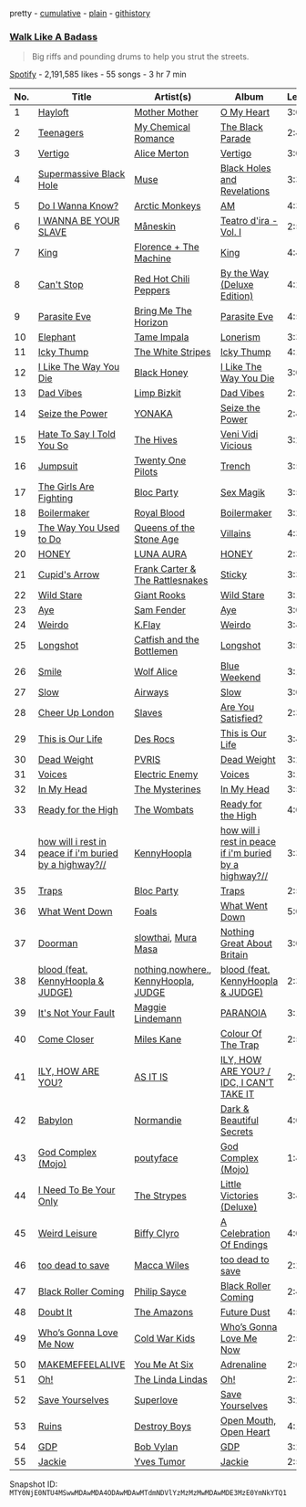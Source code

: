 pretty - [cumulative](/playlists/cumulative/37i9dQZF1DX1tyCD9QhIWF.md) - [plain](/playlists/plain/37i9dQZF1DX1tyCD9QhIWF) - [githistory](https://github.githistory.xyz/mackorone/spotify-playlist-archive/blob/main/playlists/plain/37i9dQZF1DX1tyCD9QhIWF)

### [Walk Like A Badass](https://open.spotify.com/playlist/37i9dQZF1DX1tyCD9QhIWF)

> Big riffs and pounding drums to help you strut the streets.

[Spotify](https://open.spotify.com/user/spotify) - 2,191,585 likes - 55 songs - 3 hr 7 min

| No. | Title | Artist(s) | Album | Length |
|---|---|---|---|---|
| 1 | [Hayloft](https://open.spotify.com/track/2kS6td1yvmpNgZTt1q5pQq) | [Mother Mother](https://open.spotify.com/artist/0e86yPdC41PGRkLp2Q1Bph) | [O My Heart](https://open.spotify.com/album/0X7S0TEZ5NJsSxmyTnfYi2) | 3:01 |
| 2 | [Teenagers](https://open.spotify.com/track/7j31rVgGX9Q2blT92VBEA0) | [My Chemical Romance](https://open.spotify.com/artist/7FBcuc1gsnv6Y1nwFtNRCb) | [The Black Parade](https://open.spotify.com/album/0FZK97MXMm5mUQ8mtudjuK) | 2:41 |
| 3 | [Vertigo](https://open.spotify.com/track/7LRtNuhLfYYNgbUsll0uxE) | [Alice Merton](https://open.spotify.com/artist/7f0OLhGgBMX9fUjm1dcPip) | [Vertigo](https://open.spotify.com/album/2OVZqlrbPobXWEQd1NZYW1) | 3:05 |
| 4 | [Supermassive Black Hole](https://open.spotify.com/track/3lPr8ghNDBLc2uZovNyLs9) | [Muse](https://open.spotify.com/artist/12Chz98pHFMPJEknJQMWvI) | [Black Holes and Revelations](https://open.spotify.com/album/0lw68yx3MhKflWFqCsGkIs) | 3:32 |
| 5 | [Do I Wanna Know?](https://open.spotify.com/track/3jfr0TF6DQcOLat8gGn7E2) | [Arctic Monkeys](https://open.spotify.com/artist/7Ln80lUS6He07XvHI8qqHH) | [AM](https://open.spotify.com/album/5bU1XKYxHhEwukllT20xtk) | 4:32 |
| 6 | [I WANNA BE YOUR SLAVE](https://open.spotify.com/track/4pt5fDVTg5GhEvEtlz9dKk) | [Måneskin](https://open.spotify.com/artist/0lAWpj5szCSwM4rUMHYmrr) | [Teatro d'ira \- Vol\. I](https://open.spotify.com/album/7KF1Ain9mYYlg5M46g0i4A) | 2:53 |
| 7 | [King](https://open.spotify.com/track/1VSngtLdJhrlfHkLxTyOXK) | [Florence + The Machine](https://open.spotify.com/artist/1moxjboGR7GNWYIMWsRjgG) | [King](https://open.spotify.com/album/1kGXtKuYw5WuWUsMKKsTOE) | 4:40 |
| 8 | [Can't Stop](https://open.spotify.com/track/3ZOEytgrvLwQaqXreDs2Jx) | [Red Hot Chili Peppers](https://open.spotify.com/artist/0L8ExT028jH3ddEcZwqJJ5) | [By the Way \(Deluxe Edition\)](https://open.spotify.com/album/6deiaArbeoqp1xPEGdEKp1) | 4:29 |
| 9 | [Parasite Eve](https://open.spotify.com/track/5OxclJsdFESni44YlpNpkR) | [Bring Me The Horizon](https://open.spotify.com/artist/1Ffb6ejR6Fe5IamqA5oRUF) | [Parasite Eve](https://open.spotify.com/album/5PMPY8a70DCHnQic13XueL) | 4:51 |
| 10 | [Elephant](https://open.spotify.com/track/6HqWcIutC3Bwk6awM1jnGP) | [Tame Impala](https://open.spotify.com/artist/5INjqkS1o8h1imAzPqGZBb) | [Lonerism](https://open.spotify.com/album/76vY9yohh4kVwSKkyKbyEQ) | 3:31 |
| 11 | [Icky Thump](https://open.spotify.com/track/7aBAo2pO8LvrN8mGba7MvA) | [The White Stripes](https://open.spotify.com/artist/4F84IBURUo98rz4r61KF70) | [Icky Thump](https://open.spotify.com/album/77dc8fS3O8FaQjhbNASpgM) | 4:14 |
| 12 | [I Like The Way You Die](https://open.spotify.com/track/13HPn0OyGLPtJ6iUNiwLYg) | [Black Honey](https://open.spotify.com/artist/2oVmQT6s29pVIKpqJkyxBS) | [I Like The Way You Die](https://open.spotify.com/album/4jGP8NOGoSlrHKfVcU1IVn) | 3:08 |
| 13 | [Dad Vibes](https://open.spotify.com/track/3XM6V7K5nbZf5AQz20fDDb) | [Limp Bizkit](https://open.spotify.com/artist/165ZgPlLkK7bf5bDoFc6Sb) | [Dad Vibes](https://open.spotify.com/album/7tadqEjXzmv9fgy21AelkR) | 2:12 |
| 14 | [Seize the Power](https://open.spotify.com/track/4wD6EgZCok8Qb5Fs8jszYc) | [YONAKA](https://open.spotify.com/artist/3Wcyta3gkOdQ4TfY0WyZpu) | [Seize the Power](https://open.spotify.com/album/0nxvZWO6ybAd4OZ63cImZ7) | 2:41 |
| 15 | [Hate To Say I Told You So](https://open.spotify.com/track/20j7B6mL9gnNvG3ic6Vwh5) | [The Hives](https://open.spotify.com/artist/4DToQR3aKrHQSSRzSz8Nzt) | [Veni Vidi Vicious](https://open.spotify.com/album/1C4UGzx5gD9b3X0UfAhY7z) | 3:20 |
| 16 | [Jumpsuit](https://open.spotify.com/track/1E1uGhNdBe6Dddbgs2KqtZ) | [Twenty One Pilots](https://open.spotify.com/artist/3YQKmKGau1PzlVlkL1iodx) | [Trench](https://open.spotify.com/album/621cXqrTSSJi1WqDMSLmbL) | 3:58 |
| 17 | [The Girls Are Fighting](https://open.spotify.com/track/5drHu52wKcmQMrIH2jRbZR) | [Bloc Party](https://open.spotify.com/artist/3MM8mtgFzaEJsqbjZBSsHJ) | [Sex Magik](https://open.spotify.com/album/1YiU1FtGcLU67uw0yI3MMU) | 3:55 |
| 18 | [Boilermaker](https://open.spotify.com/track/6Ci6L6EeLqR6VHV1DBJy2S) | [Royal Blood](https://open.spotify.com/artist/2S5hlvw4CMtMGswFtfdK15) | [Boilermaker](https://open.spotify.com/album/0PNu9d50xKqwQbEwq9vqd7) | 3:29 |
| 19 | [The Way You Used to Do](https://open.spotify.com/track/1wsnCfewxZlCs7cJxkaMZM) | [Queens of the Stone Age](https://open.spotify.com/artist/4pejUc4iciQfgdX6OKulQn) | [Villains](https://open.spotify.com/album/6JdX9MGiEMypqYLMKyIE8a) | 4:34 |
| 20 | [HONEY](https://open.spotify.com/track/7AVf3MdvwHM5CdOdquzu9c) | [LUNA AURA](https://open.spotify.com/artist/18UrIT17pqz5fG7J85iwSh) | [HONEY](https://open.spotify.com/album/5xaKQhMQZELvqDgxs8iLyQ) | 2:35 |
| 21 | [Cupid's Arrow](https://open.spotify.com/track/4oHec8AQcjVR2EadYf5YPO) | [Frank Carter & The Rattlesnakes](https://open.spotify.com/artist/3r32a6mMdoPaSP1C7kYhMc) | [Sticky](https://open.spotify.com/album/3mU7AoUGdBqLu8LfjArZPK) | 3:33 |
| 22 | [Wild Stare](https://open.spotify.com/track/2SClPoLfPJmwrr3EyfgRTS) | [Giant Rooks](https://open.spotify.com/artist/5wD0owYApRtYmjPWavWKvb) | [Wild Stare](https://open.spotify.com/album/1dNicYsMG4Beogrx8blBYZ) | 3:14 |
| 23 | [Aye](https://open.spotify.com/track/5n7yP1qQiXs9uCE3m1eyGB) | [Sam Fender](https://open.spotify.com/artist/6zlR5ttMfMNmwf2lecU9Cc) | [Aye](https://open.spotify.com/album/1MNI54DBCm3plChv9rY7C3) | 3:06 |
| 24 | [Weirdo](https://open.spotify.com/track/3GEcWJB535LBfwF1lyWGAD) | [K.Flay](https://open.spotify.com/artist/0pCNk4D3E2xtszsm6hMsWr) | [Weirdo](https://open.spotify.com/album/1R0W4HzWUdAMy9TuDH8x1Z) | 3:45 |
| 25 | [Longshot](https://open.spotify.com/track/1Yi8XPnCPoimWwqxwm3uz9) | [Catfish and the Bottlemen](https://open.spotify.com/artist/2xaAOVImG2O6lURwqperlD) | [Longshot](https://open.spotify.com/album/6RsjG9ykQSkY3YMDSAwYs8) | 3:52 |
| 26 | [Smile](https://open.spotify.com/track/0mjOx4zUlL5t4rF1xnrfvi) | [Wolf Alice](https://open.spotify.com/artist/3btzEQD6sugImIHPMRgkwV) | [Blue Weekend](https://open.spotify.com/album/1zt521PK0lam6J79DNMIJi) | 3:16 |
| 27 | [Slow](https://open.spotify.com/track/7llRb02z7gNG2cWKmtuKaq) | [Airways](https://open.spotify.com/artist/5fRpvt0RU5UL6YwQekpofE) | [Slow](https://open.spotify.com/album/5lQGSDgLordQGd0Mq0LF4D) | 3:07 |
| 28 | [Cheer Up London](https://open.spotify.com/track/6YwYfxEFDUZZ1xX5vlBYmF) | [Slaves](https://open.spotify.com/artist/3xByNj8XW17oW0wsJhgzYL) | [Are You Satisfied?](https://open.spotify.com/album/5wzGjIYYUnx1jtosNeqTdR) | 2:33 |
| 29 | [This is Our Life](https://open.spotify.com/track/5T38ywOoK6b29fpbTrhwx3) | [Des Rocs](https://open.spotify.com/artist/2kO6mP0olFJGGh6kvUdNC8) | [This is Our Life](https://open.spotify.com/album/0dQPaO9I1hRzDwe2RePxFR) | 3:44 |
| 30 | [Dead Weight](https://open.spotify.com/track/7hM9ShrZMCV7xYOQwqBnNb) | [PVRIS](https://open.spotify.com/artist/6oFs3qk4VepIVFdoD4jmsy) | [Dead Weight](https://open.spotify.com/album/7pyv1fWhBIstEJVTyuMZK5) | 3:27 |
| 31 | [Voices](https://open.spotify.com/track/0pCw1jB0saFnSvBy6LuZNq) | [Electric Enemy](https://open.spotify.com/artist/2N1mByBMykfROrhwRVQV3v) | [Voices](https://open.spotify.com/album/6o0n6nZzhGvcZioszI20ne) | 3:10 |
| 32 | [In My Head](https://open.spotify.com/track/7jJKNG1a6J1EmovRTjGMb7) | [The Mysterines](https://open.spotify.com/artist/15QhuBSLfDNECfF8wvxj0M) | [In My Head](https://open.spotify.com/album/63lqbNX9o5kx1msCb8LS0L) | 3:53 |
| 33 | [Ready for the High](https://open.spotify.com/track/1v7w94vaYr1gcVUkIgN7y1) | [The Wombats](https://open.spotify.com/artist/0Ya43ZKWHTKkAbkoJJkwIB) | [Ready for the High](https://open.spotify.com/album/0IVC8NNkU0KiDmWCRHeoHN) | 4:05 |
| 34 | [how will i rest in peace if i'm buried by a highway?//](https://open.spotify.com/track/4jFLw7QqWlv3lZr980HyYW) | [KennyHoopla](https://open.spotify.com/artist/5ObBtv5VunwwhQaXXnUrsM) | [how will i rest in peace if i'm buried by a highway?//](https://open.spotify.com/album/5sb0O03rnoBqD1iDPOSkkf) | 3:38 |
| 35 | [Traps](https://open.spotify.com/track/2ZvxyrNMYKMTazLQI2v9BX) | [Bloc Party](https://open.spotify.com/artist/3MM8mtgFzaEJsqbjZBSsHJ) | [Traps](https://open.spotify.com/album/0UdQroPXUq5V73zbzsGGrh) | 2:54 |
| 36 | [What Went Down](https://open.spotify.com/track/0LJDalpISq604gw21RVwIV) | [Foals](https://open.spotify.com/artist/6FQqZYVfTNQ1pCqfkwVFEa) | [What Went Down](https://open.spotify.com/album/3WCvpOcMme3VoJqeKYk9BY) | 5:00 |
| 37 | [Doorman](https://open.spotify.com/track/7wMCECqH5hlj6HF2J2LKAZ) | [slowthai](https://open.spotify.com/artist/3r1XkJ7vCs8kHBSzGvPLdP), [Mura Masa](https://open.spotify.com/artist/5Q81rlcTFh3k6DQJXPdsot) | [Nothing Great About Britain](https://open.spotify.com/album/5Ki4YFQrUx7hCcQx1LJUQb) | 3:04 |
| 38 | [blood \(feat\. KennyHoopla & JUDGE\)](https://open.spotify.com/track/4oGdeEvF5iKi3FydasLD7y) | [nothing,nowhere.](https://open.spotify.com/artist/7FngGIEGgN3Iwauw1MvO4P), [KennyHoopla](https://open.spotify.com/artist/5ObBtv5VunwwhQaXXnUrsM), [JUDGE](https://open.spotify.com/artist/1QyROiT6mJDfdLKRZ9HBIz) | [blood \(feat\. KennyHoopla & JUDGE\)](https://open.spotify.com/album/4WP9gLuuR0r17Tw2GI3I11) | 2:38 |
| 39 | [It's Not Your Fault](https://open.spotify.com/track/0l8NnoFm09sUNcts1ycOtV) | [Maggie Lindemann](https://open.spotify.com/artist/0uGk2czvcpWQA383Im6ajf) | [PARANOIA](https://open.spotify.com/album/5CEcwEyL9wMG4TygYNTFgw) | 3:18 |
| 40 | [Come Closer](https://open.spotify.com/track/20uVZbYFKshjrdDHcVy9w9) | [Miles Kane](https://open.spotify.com/artist/3M0H4efyA5YcijrKlaKbYn) | [Colour Of The Trap](https://open.spotify.com/album/671vYDTGlzYQfsibwLHxNB) | 2:59 |
| 41 | [ILY, HOW ARE YOU?](https://open.spotify.com/track/3sFIwbjeUAy05RvEp86zVx) | [AS IT IS](https://open.spotify.com/artist/3IXtskFMls8KXRipcIJT9y) | [ILY, HOW ARE YOU? / IDC, I CAN’T TAKE IT](https://open.spotify.com/album/2EU5jYj4m8VyeELIaF92cj) | 2:11 |
| 42 | [Babylon](https://open.spotify.com/track/0JlNtj7KalsjE4MWnwfv3U) | [Normandie](https://open.spotify.com/artist/1zsOttiR3VjZRnw4Iq8Zg6) | [Dark & Beautiful Secrets](https://open.spotify.com/album/6vs7bZaPZ1gGZV3d6oRn30) | 4:05 |
| 43 | [God Complex \(Mojo\)](https://open.spotify.com/track/1B3ouXA9iRkqY1ywvZbzZ5) | [poutyface](https://open.spotify.com/artist/0H44O4IYqpTOGx4c5nV37f) | [God Complex \(Mojo\)](https://open.spotify.com/album/6muDFrXDsitHPkwyZXS6Xu) | 1:46 |
| 44 | [I Need To Be Your Only](https://open.spotify.com/track/7aJDkh2HFAeirsG67P8EkC) | [The Strypes](https://open.spotify.com/artist/2sShFUqcFIAZGqagNYy4om) | [Little Victories \(Deluxe\)](https://open.spotify.com/album/7jRsG4EFajmvdVGweTYBbG) | 3:45 |
| 45 | [Weird Leisure](https://open.spotify.com/track/0cJZTQ1x6ko3gbtoLKaoQe) | [Biffy Clyro](https://open.spotify.com/artist/1km0R7wy712AzLkA1WjKET) | [A Celebration Of Endings](https://open.spotify.com/album/5yAXUpsKaby5IcXgzrNFAw) | 4:08 |
| 46 | [too dead to save](https://open.spotify.com/track/24Q0VBv6Xfd8zRxY2jv1do) | [Macca Wiles](https://open.spotify.com/artist/7CkWoeaDeH2dRdiOxILlS3) | [too dead to save](https://open.spotify.com/album/53ScFiwnS1G1qt80X0yR4r) | 2:21 |
| 47 | [Black Roller Coming](https://open.spotify.com/track/2XPt6j5uVqr7BBRavaBJTh) | [Philip Sayce](https://open.spotify.com/artist/5Npr4HpRE8YlsisRjN9T8h) | [Black Roller Coming](https://open.spotify.com/album/4oO0IXOcTpeaf4j6oc8i3Q) | 2:49 |
| 48 | [Doubt It](https://open.spotify.com/track/2eND3ds7B2pUtJgpQJv3r0) | [The Amazons](https://open.spotify.com/artist/7243txmysJ4KbRmH8UAMKO) | [Future Dust](https://open.spotify.com/album/7sRAdyIMXnDLFiC6sVo2ke) | 4:51 |
| 49 | [Who’s Gonna Love Me Now](https://open.spotify.com/track/3OAiJ8YdnNr2zus6CwT3y2) | [Cold War Kids](https://open.spotify.com/artist/6VDdCwrBM4qQaGxoAyxyJC) | [Who’s Gonna Love Me Now](https://open.spotify.com/album/2BbF1f4OKq2MbgSGl8mvvb) | 2:51 |
| 50 | [MAKEMEFEELALIVE](https://open.spotify.com/track/6nh20AP8bdk1TPMvjFnfZo) | [You Me At Six](https://open.spotify.com/artist/1kNQXvepPjaPgUfeDAF2h6) | [Adrenaline](https://open.spotify.com/album/2OEOyIC7abjuh39fyYTtLM) | 2:08 |
| 51 | [Oh!](https://open.spotify.com/track/4e72LGraX8sW5iztJvS5fo) | [The Linda Lindas](https://open.spotify.com/artist/13dTrWNNrnZ3AkgNyQNKP5) | [Oh!](https://open.spotify.com/album/13YVOGugpbcH7MZCwDEWnE) | 2:35 |
| 52 | [Save Yourselves](https://open.spotify.com/track/30iYY7maOxnipdtsohgJlt) | [Superlove](https://open.spotify.com/artist/33esp5UFKcRpxcR4Xo0Sne) | [Save Yourselves](https://open.spotify.com/album/2nEm2s5PWaB6x95wjaxUuU) | 3:27 |
| 53 | [Ruins](https://open.spotify.com/track/0vK3N1xq5nyQpaD7d1CE9I) | [Destroy Boys](https://open.spotify.com/artist/7KeN0XX71T4fGysIYLB5J5) | [Open Mouth, Open Heart](https://open.spotify.com/album/5jowai2DVaDn3cgxigARdy) | 4:10 |
| 54 | [GDP](https://open.spotify.com/track/4BXWW6fa5E2K7S1zBenkCx) | [Bob Vylan](https://open.spotify.com/artist/6XgIk9Y6qy6JCMZVime6DQ) | [GDP](https://open.spotify.com/album/57apS0WqvOlV81iSK1rsl6) | 3:22 |
| 55 | [Jackie](https://open.spotify.com/track/1tEePg2AqDdRWLgYovr3yE) | [Yves Tumor](https://open.spotify.com/artist/0qu422H5MOoQxGjd4IzHbS) | [Jackie](https://open.spotify.com/album/2Q02pptKl3XlbHJWtQmHmJ) | 2:56 |

Snapshot ID: `MTY0NjE0NTU4MSwwMDAwMDA4ODAwMDAwMTdmNDVlYzMzMzMwMDAwMDE3MzE0YmNkYTQ1`
